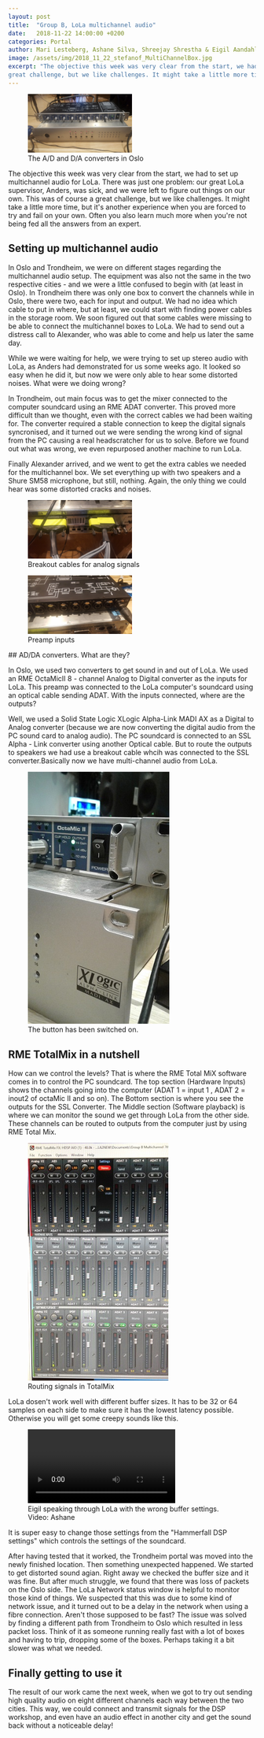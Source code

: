```yaml
---
layout: post
title:  "Group B, LoLa multichannel audio"
date:   2018-11-22 14:00:00 +0200
categories: Portal
author: Mari Lesteberg, Ashane Silva, Shreejay Shrestha & Eigil Aandahl
image: /assets/img/2018_11_22_stefanof_MultiChannelBox.jpg
excerpt: "The objective this week was very clear from the start, we had to set up multichannel audio for LoLa. There was just one problem: our great LoLa supervisor, Anders, was sick, and we were left to figure out things on our own. This was of course a
great challenge, but we like challenges. It might take a little more time, but it's another experience when you are forced to try and fail on your own. Often you also learn much more when you're not being fed all the answers from an expert."
---
```


<figure>
<img src="/assets/img/2018_11_22_stefanof_MultiChannelBox.jpg" alt="Converter boxes" width="50%" />
  <figcaption> The A/D and D/A converters in Oslo </figcaption>
</figure>

The objective this week was very clear from the start, we had to set up multichannel audio for LoLa. There was just one
problem: our great LoLa supervisor, Anders, was sick, and we were left to figure out things on our own. This was of course a
great challenge, but we like challenges. It might take a little more time, but it's another experience when you are forced to try
and fail on your own. Often you also learn much more when you're not being fed all the answers from an expert.

## Setting up multichannel audio

In Oslo and Trondheim, we were on different stages regarding the multichannel audio setup. The equipment was also not the same in the two respective cities - and we were a little confused to begin with (at least in Oslo). In Trondheim there was only one box to convert the channels while in Oslo, there were two, each for input and output. We had no idea
which cable to put in where, but at least, we could start with finding power cables in the storage room. We soon
figured out that some cables were missing to be able to connect the multichannel boxes to LoLa. We had to
send out a distress call to Alexander, who was able to come and help us later the same day.

While we were waiting for help, we were trying to set up stereo audio with LoLa, as Anders had demonstrated for us some weeks
ago. It looked so easy when he did it, but now we were only able to hear some distorted noises. What were we doing wrong?

In Trondheim, out main focus was to get the mixer connected to the computer soundcard using an RME ADAT converter. This proved more difficult than we thought, even with the correct cables we had been waiting for. The converter required a stable connection to keep the digital signals syncronised, and it turned out we were sending the wrong kind of signal from the PC causing a real headscratcher for us to solve. Before we found out what was wrong, we even repurposed another machine to run LoLa.

Finally Alexander arrived, and we went to get the extra cables we needed for the multichannel box. We set everything up with
two speakers and a Shure SM58 microphone, but still, nothing. Again, the only thing we could hear was some distorted cracks
and noises.

<figure>
<img src="/assets/img/2018_11_22_stefanof_MultiMultiOutput.jpg" alt="Breakout cables" width="50%" />
  <figcaption>Breakout cables for analog signals </figcaption>
</figure>

<figure>
<img src="/assets/img/2018_11_22_stefanof_InputLolaRME.jpg" alt="preamp inputs" width="50%" />
  <figcaption> Preamp inputs</figcaption>
</figure>
## AD/DA converters. What are they?

In Oslo, we used two converters to get sound in and out of LoLa. We used an RME OctaMicII 8 - channel Analog to Digital converter as the inputs for LoLa. This preamp was connected to the LoLa computer's soundcard using an optical cable sending ADAT. With the inputs connected, where are the outputs?

Well, we used a Solid State Logic XLogic Alpha-Link MADI AX as a Digital to Analog converter (because we are now converting the digital audio from the PC sound card to analog audio). The PC soundcard is connected to an SSL Alpha - Link converter using another Optical cable. But to route the outputs to speakers we had use a breakout cable whcih was connected to the SSL converter.Basically now we have multi-channel audio from LoLa.

<figure>
<img src="/assets/img/2018_11_22_stefanof_Group_B_LoLa_converters_1.jpg" alt="Power switch">
  <figcaption> The button has been switched on.</figcaption>
</figure>

## RME TotalMix in a nutshell

How can we control the levels? That is where the RME Total MiX software comes in to control the PC soundcard. The top section (Hardware Inputs) shows the channels going into the computer (ADAT 1 = input 1 , ADAT 2 = inout2 of octaMic II and so on). The Bottom section is where you see the outputs for the SSL Converter. The Middle section (Software playback) is where we can monitor the sound we get through LoLa from the other side. These channels can be routed to outputs from the computer just by using RME Total Mix.


<figure>
<img src="/assets/img/2018_11_22_stefanof_Group_B_LoLa_RME_TotalMix.jpg" alt="TotalMix window">
  <figcaption>Routing signals in TotalMix</figcaption>
</figure>


LoLa dosen't work well with different buffer sizes. It has to be 32 or 64 samples on each side to make sure it has the lowest latency possible. Otherwise you will get some creepy sounds like this.

<figure>
<video controls>
  <source src="https://docs.google.com/uc?export=download&id=1lH9jltPIy0mX5K5_ja7lRf-FePse1SU0" type="video/mp4" width="65%">
Your browser does not support the video tag.
</video>
  <figcaption>Eigil speaking through LoLa with the wrong buffer settings. Video: Ashane</figcaption>
 </figure>


It is super easy to change those settings from the "Hammerfall DSP settings" which controls the settings of the soundcard.

After having tested that it worked, the Trondheim portal was moved into the newly finished location. Then something unexpected happened. We started to get distorted sound agian. Right away we checked the buffer size and it was fine. But after much struggle, we found that there was loss of packets on the Oslo side. The LoLa Network status window is helpful to monitor those kind of things. We suspected that this was due to some kind of network issue, and it turned out to be a delay in the network when using a fibre connection. Aren't those supposed to be fast? The issue was solved by finding a different path from Trondheim to Oslo which resulted in less packet loss. Think of it as someone running really fast with a lot of boxes and having to trip, dropping some of the boxes. Perhaps taking it a bit slower was what we needed.

## Finally getting to use it

The result of our work came the next week, when we got to try out sending high quality audio on eight different channels each way between the two cities. This way, we could connect and transmit signals for the DSP workshop, and even have an audio effect in another city and get the sound back without a noticeable delay!
